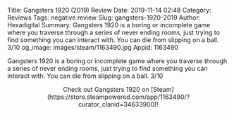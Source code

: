 Title: Gangsters 1920 (2019) Review
Date: 2019-11-14 02:48
Category: Reviews
Tags: negative review
Slug: gangsters-1920-2019
Author: Hexadigital
Summary: Gangsters 1920 is a boring or incomplete game where you traverse through a series of never ending rooms, just trying to find something you can interact with. You can die from slipping on a ball. 3/10
og_image: images/steam/1163490.jpg
Appid: 1163490

Gangsters 1920 is a boring or incomplete game where you traverse through a series of never ending rooms, just trying to find something you can interact with. You can die from slipping on a ball. 3/10

<center>Check out Gangsters 1920 on [Steam](https://store.steampowered.com/app/1163490/?curator_clanid=34633900)!</center>
